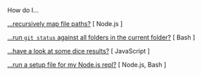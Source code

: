 How do I...  

[...recursively map file paths?](https://gist.github.com/ronanyeah/ee81bf11799c944b8234dbf5c0f26618) [ Node.js ]  

[...run `git status` against all folders in the current folder?](https://gist.github.com/ronanyeah/5cea88a11894c63c717362912b3c8204) [ Bash ]

[...have a look at some dice results?](https://gist.github.com/ronanyeah/ac5a9a40043930d2b6ff6f8bd2c858ed) [ JavaScript ]

[...run a setup file for my Node.js repl?](https://gist.github.com/ronanyeah/c2e17f840083df85fe512deafa6f64e5) [ Node.js, Bash ]
